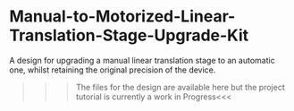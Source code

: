 # Manual-to-Motorized-Linear-Translation-Stage-Upgrade-Kit
A design for upgrading a manual linear translation stage to an automatic one, whilst retaining the  original precision of the device.

>>>The files for the design are available here but the project tutorial is currently a work in Progress<<<
